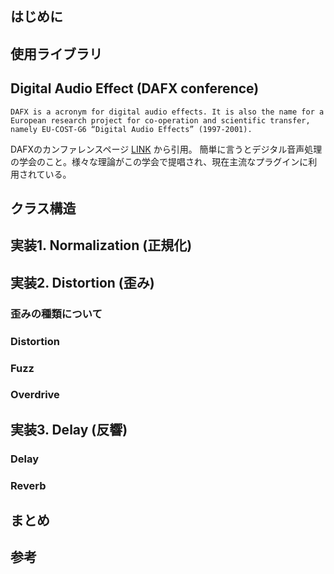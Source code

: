 ## はじめに

## 使用ライブラリ

## Digital Audio Effect (DAFX conference)
```
DAFX is a acronym for digital audio effects. It is also the name for a European research project for co-operation and scientific transfer, namely EU-COST-G6 “Digital Audio Effects” (1997-2001).
```
DAFXのカンファレンスページ [LINK](http://www.dafx.de/) から引用。
簡単に言うとデジタル音声処理の学会のこと。様々な理論がこの学会で提唱され、現在主流なプラグインに利用されている。

## クラス構造

## 実装1. Normalization (正規化)

## 実装2. Distortion (歪み)
### 歪みの種類について

### Distortion

### Fuzz

### Overdrive

## 実装3. Delay (反響)
### Delay
### Reverb

## まとめ

## 参考
